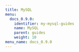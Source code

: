 ```yaml
---
title: MySQL
menu:
  docs_0.9.0:
    identifier: my-mysql-guides
    name: MySQL
    parent: guides
    weight: 10
menu_name: docs_0.9.0
---
```


